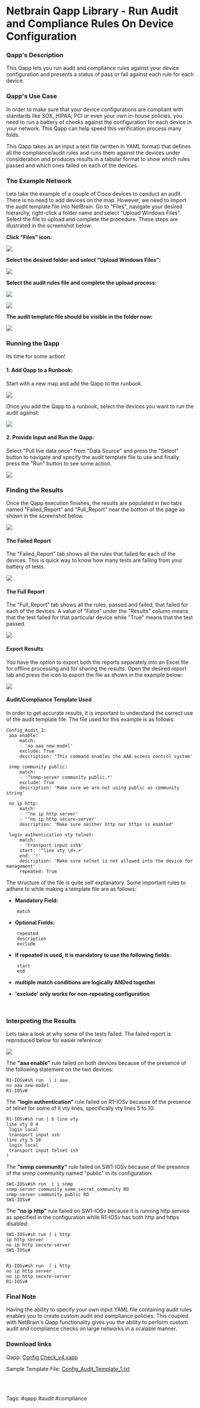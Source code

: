 # Netbrain Qapp Library - Run Audit and Compliance Rules On Device Configuration 


### Qapp's Description

This Qapp lets you run audit and compliance rules against your device configuration and presents a status of pass or fail against each rule for each device.

### Qapp's Use Case

In order to make sure that your device configurations are compliant with standards like SOX, HIPAA, PCI or even your own in-house policies, you need to run a battery of checks against the configuration for each device in your network. This Qapp can help speed this verification process many folds.

This Qapp takes as an input a text file (written in YAML format) that defines all the compliance/audit rules and runs them against the devices under consideration and produces results in a tabular format to show which rules passed and which ones failed on each of the devices.

### The Example Network

Lets take the example of a couple of Cisco devices to conduct an audit. There is no need to add devices on the map. However, we need to import the audit template file into NetBrain. Go to "Files", navigate your desired hierarchy, right-click a folder name and select "Upload Windows Files". Select the file to upload and complete the procedure. These steps are illustrated in the screenshot below:

__Click "Files" icon:__

![](images/qapp_audit_click_files_icon.png)

__Select the desired folder and select "Upload Windows Files":__

![](images/images_qapp_audit_select_upload.png)

__Select the audit rules file and complete the upload process:__

![](images/qapp_audit_upload_02.png)

![](images/qapp_audit_upload_03.png)

__The audit template file should be visible in the folder now:__

![](images/qapp_audit_upload_04.png)


### Running the Qapp

Its time for some action!

#### 1. Add Qapp to a Runbook:
Start with a new map and add the Qapp to the runbook.

![](images/qapp_audit_add_to_runbook.png)


Once you add the Qapp to a runbook, select the devices you want to run the audit against:

![](images/qapp_audit_select_devices.png)


#### 2. Provide Input and Run the Qapp:
Select "Pull live data once" from "Data Source" and press the "Select" button to navigate and specify the audit template file to use and finally press the "Run" button to see some action.

![](images/qapp_audit_select_template.png)


### Finding the Results

Once the Qapp execution finishes, the results are populated in two tabs named "Failed_Report" and "Full_Report" near the bottom of the page as shown in the screenshot below.

![](images/qapp_audit_results.png)


#### The Failed Report

The "Failed_Report" tab shows all the rules that failed for each of the devices. This is quick way to know how many tests are failing from your battery of tests.

![](images/qapp_audit_failed_report.png)

#### The Full Report

The "Full_Report" tab shows all the rules, passed and failed, that failed for each of the devices. A value of "False" under the "Results" column means that the test failed for that particular device while "True" means that the test passed.

![](images/qapp_audit_full_report.png)


#### Export Results

You have the option to export both the reports separately into an Excel file for offline processing and for sharing the results. Open the desired report tab and press the icon to export the file as shown in the example below:

![](images/qapp_audit_export_results.png)




#### Audit/Compliance Template Used

In order to get accurate results, it is important to understand the correct use of the audit template file. The file used for this example is as follows:

```
Config_Audit_1:
 aaa enable:
     match:
     - 'no aaa new-model'
     exclude: True
     description: 'This command enables the AAA access control system'

 snmp community public:
     match:
     - '^snmp-server community public.*'
     exclude: True
     description: 'Make sure we are not using public as community string'

 no ip http:
     match:
     - '^no ip http server'
     - '^no ip http secure-server'
     description: 'Make sure neither http nor https is enabled'

 login authentication vty telnet:
     match:
     - 'transport input ssh$'
     start: '^line vty \d+.+'
     end: '!'
     description: 'Make sure telnet is not allowed into the device for management'
     repeated: True

```

The structure of the file is quite self explanatory. Some important rules to adhere to while making a template file are as follows:

* __Mandatory Field:__
```
    match
```

* __Optional Fields:__
```
    repeated
    description
    exclude
```

* __If repeated is used, it is mandatory to use the following fields:__
```
    start
    end
```


* __multiple match conditions are logically ANDed together__

* __'exclude' only works for non-repeating configuration__

<BR>

### Interpreting the Results

Lets take a look at why some of the tests failed. The failed report is reproduced below for easier reference:

![](images/qapp_audit_failed_report.png)

The __"aaa enable"__ rule failed on both devices because of the presence of the following statement on the two devices:

```
R1-IOSv#sh run  | i aaa
no aaa new-model
R1-IOSv#
```

The __"login authentication"__ rule failed on R1-IOSv because of the presence of telnet for some of it vty lines, specifically vty lines 5 to 10:

```
R1-IOSv#sh run | b line vty
line vty 0 4
 login local
 transport input ssh
line vty 5 10
 login local
 transport input telnet ssh
!
```

The __"snmp community"__ rule failed on SW1-IOSv because of the presence of the snmp community named "public" in its configuration:

```
SW1-IOSv#sh run  | i snmp
snmp-server community some_secret_community RO
snmp-server community public RO
SW1-IOSv#
```

The __"no ip http"__ rule failed on SW1-IOSv because it is running http service as specified in the configuration while R1-IOSv has both http and https disabled:

```
SW1-IOSv#sh run | i http
ip http server
no ip http secure-server
SW1-IOSv#


R1-IOSv#sh run  | i http
no ip http server
no ip http secure-server
R1-IOSv#
````


### Final Note

Having the ability to specify your own input YAML file containing audit rules enables you to create custom audit and compliance policies. This coupled with NetBrain's Qapp functionality gives you the ability to perform custom audit and compliance checks on large networks in a scalable manner.


### Download links
Qapp: [Config Check_v4.xapp](qapps/Config%20Check_v4.xapp)

Sample Template File: [Config_Audit_Template_1.txt](qapps/Config_Audit_Template_1.txt)

<BR><BR>

Tags: #qapp #audit #compliance

<!---

http://192.168.29.94/map.html?t=8b26ed3e-4c8c-45ac-677d-9485779ca2b3&d=3da25e68-c5bb-4425-9d8c-3eac1e53b6e0&id=8e669745-b4dd-6cdb-4ca1-8ef68b535e4c&rba=2b7287fe-4c0d-a74b-efac-e4d642e42418

--->